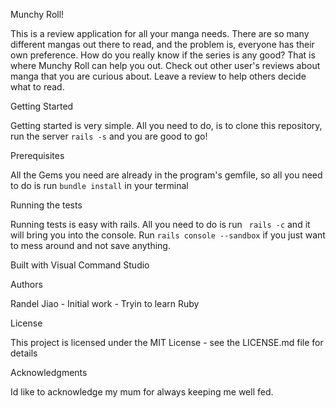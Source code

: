 Munchy Roll!

This is a review application for all your manga needs. There are so many different mangas out there to read, and the problem is, everyone has their own preference. How do you really know if the series is any good? That is where Munchy Roll can help you out. Check out other user's reviews about manga that you are curious about. Leave a review to help others decide what to read. 

Getting Started

Getting started is very simple. All you need to do, is to clone this repository, run the server `rails -s` and you are good to go!

Prerequisites

All the Gems you need are already in the program's gemfile, so all you need to do is run `bundle install` in your terminal


Running the tests

Running tests is easy with rails. All you need to do is run ` rails -c` and it will bring you into the console. Run `rails console --sandbox` if you just want to mess around and not save anything.

Built with Visual Command Studio

Authors

Randel Jiao - Initial work - Tryin to learn Ruby

License

This project is licensed under the MIT License - see the LICENSE.md file for details

Acknowledgments

Id like to acknowledge my mum for always keeping me well fed.
